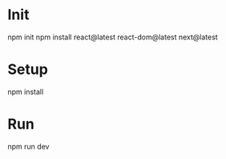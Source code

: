 # Init
npm init
npm install react@latest react-dom@latest next@latest

# Setup
npm install

# Run
npm run dev